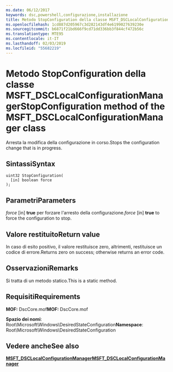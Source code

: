 ```yaml
---
ms.date: 06/12/2017
keywords: dsc,powershell,configurazione,installazione
title: Metodo StopConfiguration della classe MSFT_DSCLocalConfigurationManager
ms.openlocfilehash: 1cd887d205967c3d282143df4e6199027639230e
ms.sourcegitcommit: b6871f21bd666f9cd71dd336bb3f844cf472b56c
ms.translationtype: MTE95
ms.contentlocale: it-IT
ms.lasthandoff: 02/03/2019
ms.locfileid: "55682219"
---
```

# <a name="stopconfiguration-method-of-the-msftdsclocalconfigurationmanager-class"></a><span data-ttu-id="3b525-103">Metodo StopConfiguration della classe MSFT_DSCLocalConfigurationManager</span><span class="sxs-lookup"><span data-stu-id="3b525-103">StopConfiguration method of the MSFT_DSCLocalConfigurationManager class</span></span>

<span data-ttu-id="3b525-104">Arresta la modifica della configurazione in corso.</span><span class="sxs-lookup"><span data-stu-id="3b525-104">Stops the configuration change that is in progress.</span></span>

## <a name="syntax"></a><span data-ttu-id="3b525-105">Sintassi</span><span class="sxs-lookup"><span data-stu-id="3b525-105">Syntax</span></span>

```mof
uint32 StopConfiguration(
  [in] boolean force
);
```

## <a name="parameters"></a><span data-ttu-id="3b525-106">Parametri</span><span class="sxs-lookup"><span data-stu-id="3b525-106">Parameters</span></span>

<span data-ttu-id="3b525-107">*force* \[in\] **true** per forzare l'arresto della configurazione.</span><span class="sxs-lookup"><span data-stu-id="3b525-107">*force* \[in\] **true** to force the configuration to stop.</span></span>

## <a name="return-value"></a><span data-ttu-id="3b525-108">Valore restituito</span><span class="sxs-lookup"><span data-stu-id="3b525-108">Return value</span></span>

<span data-ttu-id="3b525-109">In caso di esito positivo, il valore restituisce zero, altrimenti, restituisce un codice di errore.</span><span class="sxs-lookup"><span data-stu-id="3b525-109">Returns zero on success; otherwise returns an error code.</span></span>

## <a name="remarks"></a><span data-ttu-id="3b525-110">Osservazioni</span><span class="sxs-lookup"><span data-stu-id="3b525-110">Remarks</span></span>

<span data-ttu-id="3b525-111">Si tratta di un metodo statico.</span><span class="sxs-lookup"><span data-stu-id="3b525-111">This is a static method.</span></span>

## <a name="requirements"></a><span data-ttu-id="3b525-112">Requisiti</span><span class="sxs-lookup"><span data-stu-id="3b525-112">Requirements</span></span>

<span data-ttu-id="3b525-113">**MOF:** DscCore.mof</span><span class="sxs-lookup"><span data-stu-id="3b525-113">**MOF:** DscCore.mof</span></span>

<span data-ttu-id="3b525-114">**Spazio dei nomi**: Root\Microsoft\Windows\DesiredStateConfiguration</span><span class="sxs-lookup"><span data-stu-id="3b525-114">**Namespace**: Root\Microsoft\Windows\DesiredStateConfiguration</span></span>

## <a name="see-also"></a><span data-ttu-id="3b525-115">Vedere anche</span><span class="sxs-lookup"><span data-stu-id="3b525-115">See also</span></span>

[<span data-ttu-id="3b525-116">**MSFT_DSCLocalConfigurationManager**</span><span class="sxs-lookup"><span data-stu-id="3b525-116">**MSFT_DSCLocalConfigurationManager**</span></span>](msft-dsclocalconfigurationmanager.md)